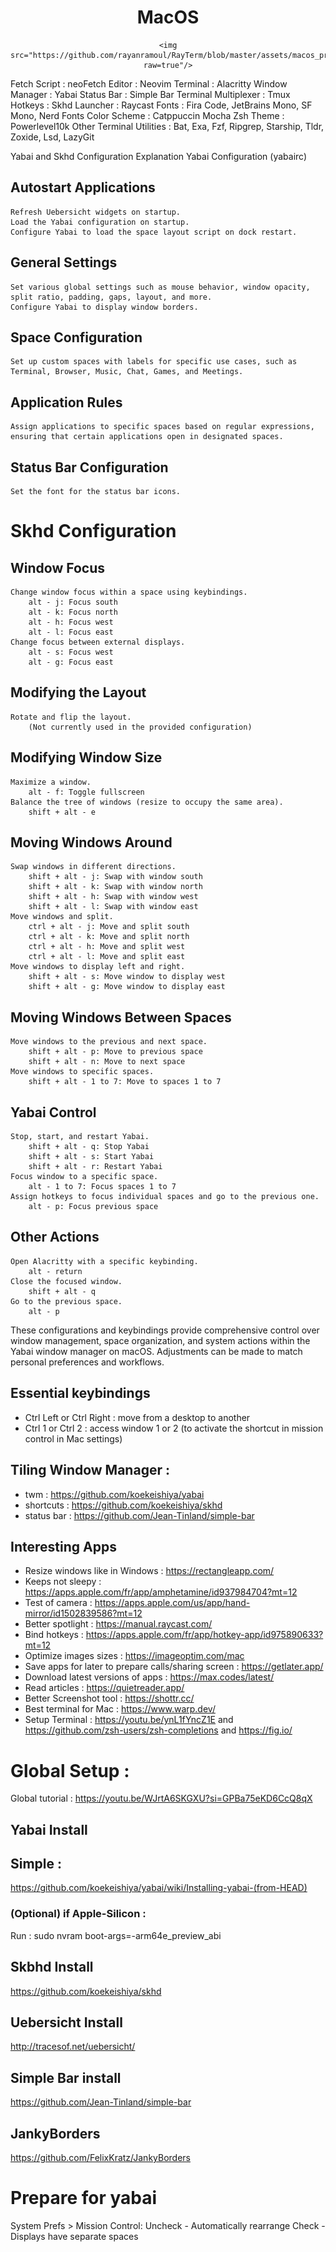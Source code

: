 <div align="center">
    <h1>MacOS</h1>

    <img src="https://github.com/rayanramoul/RayTerm/blob/master/assets/macos_preview.png?raw=true"/>
</div>

Fetch Script : neoFetch
Editor : Neovim
Terminal : Alacritty
Window Manager : Yabai
Status Bar : Simple Bar
Terminal Multiplexer : Tmux
Hotkeys : Skhd
Launcher : Raycast
Fonts : Fira Code, JetBrains Mono, SF Mono, Nerd Fonts
Color Scheme : Catppuccin Mocha
Zsh Theme : Powerlevel10k
Other Terminal Utilities : Bat, Exa, Fzf, Ripgrep, Starship, Tldr, Zoxide, Lsd, LazyGit

Yabai and Skhd Configuration Explanation
Yabai Configuration (yabairc)
## Autostart Applications

    Refresh Uebersicht widgets on startup.
    Load the Yabai configuration on startup.
    Configure Yabai to load the space layout script on dock restart.

## General Settings

    Set various global settings such as mouse behavior, window opacity, split ratio, padding, gaps, layout, and more.
    Configure Yabai to display window borders.

## Space Configuration

    Set up custom spaces with labels for specific use cases, such as Terminal, Browser, Music, Chat, Games, and Meetings.

## Application Rules

    Assign applications to specific spaces based on regular expressions, ensuring that certain applications open in designated spaces.

## Status Bar Configuration

    Set the font for the status bar icons.

# Skhd Configuration
## Window Focus

    Change window focus within a space using keybindings.
        alt - j: Focus south
        alt - k: Focus north
        alt - h: Focus west
        alt - l: Focus east
    Change focus between external displays.
        alt - s: Focus west
        alt - g: Focus east

## Modifying the Layout

    Rotate and flip the layout.
        (Not currently used in the provided configuration)

## Modifying Window Size

    Maximize a window.
        alt - f: Toggle fullscreen
    Balance the tree of windows (resize to occupy the same area).
        shift + alt - e

## Moving Windows Around

    Swap windows in different directions.
        shift + alt - j: Swap with window south
        shift + alt - k: Swap with window north
        shift + alt - h: Swap with window west
        shift + alt - l: Swap with window east
    Move windows and split.
        ctrl + alt - j: Move and split south
        ctrl + alt - k: Move and split north
        ctrl + alt - h: Move and split west
        ctrl + alt - l: Move and split east
    Move windows to display left and right.
        shift + alt - s: Move window to display west
        shift + alt - g: Move window to display east

## Moving Windows Between Spaces

    Move windows to the previous and next space.
        shift + alt - p: Move to previous space
        shift + alt - n: Move to next space
    Move windows to specific spaces.
        shift + alt - 1 to 7: Move to spaces 1 to 7

## Yabai Control

    Stop, start, and restart Yabai.
        shift + alt - q: Stop Yabai
        shift + alt - s: Start Yabai
        shift + alt - r: Restart Yabai
    Focus window to a specific space.
        alt - 1 to 7: Focus spaces 1 to 7
    Assign hotkeys to focus individual spaces and go to the previous one.
        alt - p: Focus previous space

## Other Actions

    Open Alacritty with a specific keybinding.
        alt - return
    Close the focused window.
        shift + alt - q
    Go to the previous space.
        alt - p

These configurations and keybindings provide comprehensive control over window management, space organization, and system actions within the Yabai window manager on macOS. Adjustments can be made to match personal preferences and workflows.


## Essential keybindings 
- Ctrl Left or Ctrl Right : move from a desktop to another
- Ctrl 1 or Ctrl 2 : access window 1 or 2 (to activate the shortcut in mission control in Mac settings)

## Tiling Window Manager :
- twm : https://github.com/koekeishiya/yabai
- shortcuts : https://github.com/koekeishiya/skhd
- status bar : https://github.com/Jean-Tinland/simple-bar


## Interesting Apps
- Resize windows like in Windows : https://rectangleapp.com/
- Keeps not sleepy : https://apps.apple.com/fr/app/amphetamine/id937984704?mt=12
- Test of camera : https://apps.apple.com/us/app/hand-mirror/id1502839586?mt=12
- Better spotlight : https://manual.raycast.com/
- Bind hotkeys : https://apps.apple.com/fr/app/hotkey-app/id975890633?mt=12
- Optimize images sizes : https://imageoptim.com/mac
- Save apps for later to prepare calls/sharing screen : https://getlater.app/
- Download latest versions of apps : https://max.codes/latest/
- Read articles : https://quietreader.app/
- Better Screenshot tool : https://shottr.cc/
- Best terminal for Mac : https://www.warp.dev/
- Setup Terminal : https://youtu.be/ynL1fYncZ1E and https://github.com/zsh-users/zsh-completions and https://fig.io/

# Global Setup :
Global tutorial : https://youtu.be/WJrtA6SKGXU?si=GPBa75eKD6CcQ8qX


## Yabai Install
## Simple :
https://github.com/koekeishiya/yabai/wiki/Installing-yabai-(from-HEAD)

### (Optional) if Apple-Silicon :
Run :
sudo nvram boot-args=-arm64e_preview_abi

## Skbhd Install 
https://github.com/koekeishiya/skhd

## Uebersicht Install 
http://tracesof.net/uebersicht/

## Simple Bar install 
https://github.com/Jean-Tinland/simple-bar

## JankyBorders 
https://github.com/FelixKratz/JankyBorders


# Prepare for yabai
System Prefs > Mission Control:
Uncheck - Automatically rearrange
Check - Displays have separate spaces
